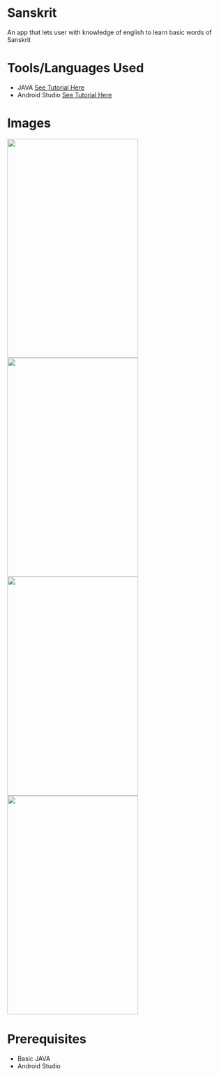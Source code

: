 # Sanskrit
An app that lets user with knowledge of english to learn basic words of Sanskrit

# Tools/Languages Used
  
  * JAVA <a href='#'>See Tutorial Here</a>
  * Android Studio <a href='#'>See Tutorial Here</a>
  
# Images

 <div class="row">
  <div class="column">
   <img src="./Screenshot_20191004-145333_Sanskrit.jpg" width="300" height ="500"/>
  </div>
  <div class="column">
   <img src="./Screenshot_20191011-150510_Sanskrit.jpg" width="300" height ="500"/>
  </div>
  <div class="column">
   <img src="./Screenshot_20191011-150513_Sanskrit.jpg" width="300" height ="500"/>
  </div>
   <div class="column">
<img src="./Screenshot_20191011-150520_Sanskrit.jpg" width="300" height ="500"/>
  </div>
</div> 
  
# Prerequisites
  * Basic JAVA
  * Android Studio
  

